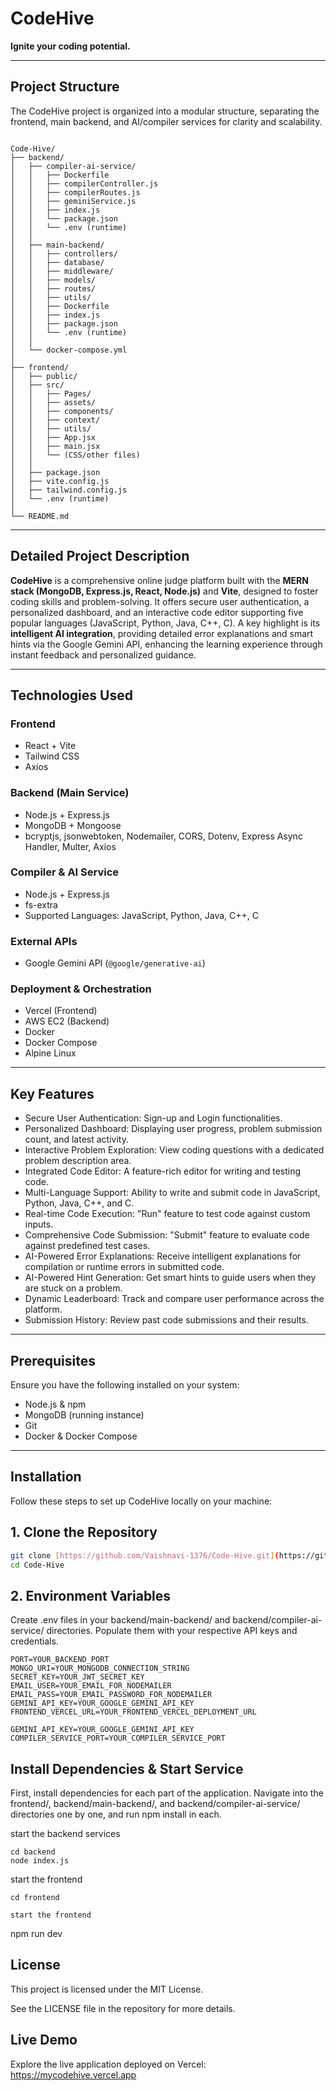 # CodeHive

**Ignite your coding potential.**

---

## Project Structure

The CodeHive project is organized into a modular structure, separating the frontend, main backend, and AI/compiler services for clarity and scalability.

```

Code-Hive/
├── backend/
│   ├── compiler-ai-service/
│   │   ├── Dockerfile
│   │   ├── compilerController.js
│   │   ├── compilerRoutes.js
│   │   ├── geminiService.js
│   │   ├── index.js
│   │   └── package.json
│   │   └── .env (runtime)
│   │
│   ├── main-backend/
│   │   ├── controllers/
│   │   ├── database/
│   │   ├── middleware/
│   │   ├── models/
│   │   ├── routes/
│   │   ├── utils/
│   │   ├── Dockerfile
│   │   ├── index.js
│   │   ├── package.json
│   │   └── .env (runtime)
│   │
│   └── docker-compose.yml
│
├── frontend/
│   ├── public/
│   ├── src/
│   │   ├── Pages/
│   │   ├── assets/
│   │   ├── components/
│   │   ├── context/
│   │   ├── utils/
│   │   ├── App.jsx
│   │   ├── main.jsx
│   │   └── (CSS/other files)
│   │
│   ├── package.json
│   ├── vite.config.js
│   ├── tailwind.config.js
│   └── .env (runtime)
│
└── README.md

```

---

## Detailed Project Description

**CodeHive** is a comprehensive online judge platform built with the **MERN stack (MongoDB, Express.js, React, Node.js)** and **Vite**, designed to foster coding skills and problem-solving. It offers secure user authentication, a personalized dashboard, and an interactive code editor supporting five popular languages (JavaScript, Python, Java, C++, C). A key highlight is its **intelligent AI integration**, providing detailed error explanations and smart hints via the Google Gemini API, enhancing the learning experience through instant feedback and personalized guidance.

---

## Technologies Used

### Frontend
* React + Vite
* Tailwind CSS
* Axios

### Backend (Main Service)
* Node.js + Express.js
* MongoDB + Mongoose
* bcryptjs, jsonwebtoken, Nodemailer, CORS, Dotenv, Express Async Handler, Multer, Axios

### Compiler & AI Service
* Node.js + Express.js
* fs-extra
* Supported Languages: JavaScript, Python, Java, C++, C

### External APIs
* Google Gemini API (`@google/generative-ai`)

### Deployment & Orchestration
* Vercel (Frontend)
* AWS EC2 (Backend)
* Docker
* Docker Compose
* Alpine Linux

---

## Key Features

* Secure User Authentication: Sign-up and Login functionalities.
* Personalized Dashboard: Displaying user progress, problem submission count, and latest activity.
* Interactive Problem Exploration: View coding questions with a dedicated problem description area.
* Integrated Code Editor: A feature-rich editor for writing and testing code.
* Multi-Language Support: Ability to write and submit code in JavaScript, Python, Java, C++, and C.
* Real-time Code Execution: "Run" feature to test code against custom inputs.
* Comprehensive Code Submission: "Submit" feature to evaluate code against predefined test cases.
* AI-Powered Error Explanations: Receive intelligent explanations for compilation or runtime errors in submitted code.
* AI-Powered Hint Generation: Get smart hints to guide users when they are stuck on a problem.
* Dynamic Leaderboard: Track and compare user performance across the platform.
* Submission History: Review past code submissions and their results.

---

## Prerequisites

Ensure you have the following installed on your system:
* Node.js & npm
* MongoDB (running instance)
* Git
* Docker & Docker Compose

---

## Installation

 Follow these steps to set up CodeHive locally on your machine:

## 1. Clone the Repository

 ```bash
 git clone [https://github.com/Vaishnavi-1376/Code-Hive.git](https://github.com/Vaishnavi-1376/Code-Hive.git)
 cd Code-Hive
 ```

## 2. Environment Variables

Create .env files in your backend/main-backend/ and backend/compiler-ai-service/ directories. Populate them with your respective API keys and credentials.

```
PORT=YOUR_BACKEND_PORT
MONGO_URI=YOUR_MONGODB_CONNECTION_STRING
SECRET_KEY=YOUR_JWT_SECRET_KEY
EMAIL_USER=YOUR_EMAIL_FOR_NODEMAILER
EMAIL_PASS=YOUR_EMAIL_PASSWORD_FOR_NODEMAILER
GEMINI_API_KEY=YOUR_GOOGLE_GEMINI_API_KEY
FRONTEND_VERCEL_URL=YOUR_FRONTEND_VERCEL_DEPLOYMENT_URL

```

```
GEMINI_API_KEY=YOUR_GOOGLE_GEMINI_API_KEY
COMPILER_SERVICE_PORT=YOUR_COMPILER_SERVICE_PORT

```

## Install Dependencies & Start Service

First, install dependencies for each part of the application. Navigate into the frontend/, backend/main-backend/, and backend/compiler-ai-service/ directories one by one, and run npm install in each.

start the backend services

```
cd backend
node index.js

```

start the frontend 

```
cd frontend

start the frontend 

```

npm run dev




## License

 This project is licensed under the MIT License.

 See the LICENSE file in the repository for more details.

## Live Demo

 Explore the live application deployed on Vercel:
 https://mycodehive.vercel.app
 
 